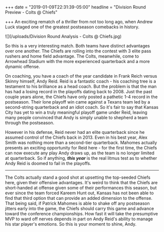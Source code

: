 +++
date = "2019-01-09T22:31:39-05:00"
headline = "Division Round Preview - Colts @ Chiefs"

+++
An exciting rematch of a thriller from not too long ago, when Andrew Luck staged one of the greatest postseason comebacks in history.

![](/uploads/Division Round Analysis - Colts @ Chiefs.jpg)

So this is a very interesting match. Both teams have distinct advantages over one another. The Chiefs are rolling into the contest with 3 elite pass rushers and home field advantage. The Colts, meanwhile, come to Arrowhead Stadium with the more experienced quarterback and a more dynamic offense.

On coaching, you have a coach of the year candidate in Frank Reich versus Skinny himself, Andy Reid. Reid is a fantastic coach - his coaching tree is a testament to his brilliance as a head coach. But the problem is that the man has had a losing record in the playoffs dating back to 2008. Just the past couple years alone, the Chiefs have only posted a pathetic 1-4 record in the postseason. Their lone playoff win came against a Texans team led by a second-string quarterback and an idiot coach. So it's fair to say that Kansas City has yet to win a truly meaningful playoff game under Reid, leaving many people convinced that Andy is simply unable to shepherd a team through the postseason.

However in his defense, Reid never had an elite quarterback since he assumed control of the Chiefs back in 2013. Even in his best year, Alex Smith was nothing more than a second-tier quarterback. Mahomes actually presents an exciting opportunity for Reid here - for the first time, the Chiefs can now execute any play Andy draws up, as the team is no longer limited at quarterback. So if anything, **_this year_** is the real litmus test as to whether Andy Reid is doomed to fail in the playoffs.

***

The Colts actually stand a good shot at upsetting the top-seeded Chiefs here, given their offensive advantages. It's weird to think that the Chiefs are short-handed at offense given some of their performances this season, but ever since the team forced Kareem Hunt out, Kansas has not been able to find that third option that can provide an added dimension to the offense. That being said, if Patrick Mahomes is able to shake off any postseason jitters early into the game, the Chiefs should carry this game and advance toward the conference championships. How fast it will take the presumptive MVP to ward off nerves depends in part on Andy Reid's ability to manage his star player's emotions. So this is your moment to shine, Andy.